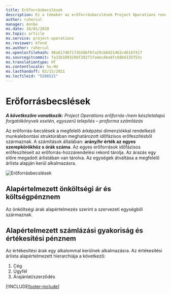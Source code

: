 ```yaml
---
title: Erőforrásbecslések
description: Ez a témakör az erőforrásbecslések Project Operations rendszerben történő számításának módjáról tartalmaz tájékoztatást.
author: ruhercul
manager: Annbe
ms.date: 10/01/2020
ms.topic: article
ms.service: project-operations
ms.reviewer: kfend
ms.author: ruhercul
ms.openlocfilehash: 98a61746f172b50bf6fa29cb0d21462cd616f417
ms.sourcegitcommit: fa32b1893286f20271fa4ec4be8fc68bd135f53c
ms.translationtype: HT
ms.contentlocale: hu-HU
ms.lasthandoff: 02/15/2021
ms.locfileid: "5286521"
---
```

# <a name="resource-estimates"></a>Erőforrásbecslések

_**A következőre vonatkozik:** Project Operations erőforrás-/nem készletalapú forgatókönyvek esetén, egyszerű telepítés – proforma számlázás_

Az erőforrás-becslések a megfelelő árképzési dimenziókkal rendelkező munkalebontási struktúrában meghatározott időfázisos erőfeszítésből származnak. A számítások általában: **arány/hr érték az egyes szerepkörökhöz x órák száma**. Az egyes erőforrások időfázisos erőfeszítéseit az erőforrás-hozzárendelési rekord tárolja. Az árazás egy előre megadott árlistában van tárolva. Az egységek átváltása a megfelelő árlista alapján kerül alkalmazásra.

![Erőforrásbecslések](./media/navigation12.png)

## <a name="default-cost-price-and-cost-currency"></a>Alapértelmezett önköltségi ár és költségpénznem

Az önköltségi árak alapértelmezés szerint a szervezeti egységből származnak.

## <a name="default-bill-rate-and-sales-currency"></a>Alapértelmezett számlázási gyakoriság és értékesítési pénznem

Az értékesítési árak egy alkalommal kerülnek alkalmazásra. Az értékesítési árlista alapértelmezett hierarchiája a következő:

1. Cég
2. Ügyfél
3. Árajánlat/szerződés


[!INCLUDE[footer-include](../includes/footer-banner.md)]